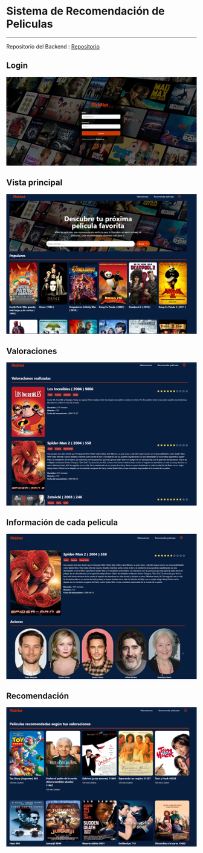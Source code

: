 # Sistema de Recomendación de Peliculas

<hr>

Repositorio del Backend : [Repositorio](https://github.com/Manuel486/Sistema_recomendacion_peliculas_backend)

## Login

![Login](./src/assets/Login.png)

## Vista principal

![VistaPrincipal](./src/assets/vista_principal.png)

## Valoraciones

![Valoración](./src/assets/valoraciones.png)

## Información de cada pelicula

![Infomración de pelicula](./src/assets/info-pelicula.png)

## Recomendación

![Recomendación](./src/assets/recomendaciones.png)
